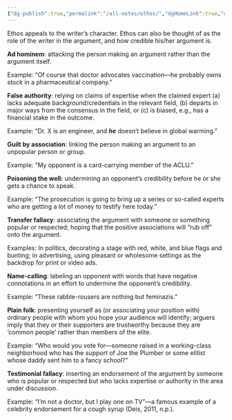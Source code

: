 ```yaml
---
{"dg-publish":true,"permalink":"/all-notes/ethos/","dgHomeLink":true,"dgPassFrontmatter":false}
---
```


Ethos appeals to the writer’s character. Ethos can also be thought of as the role of the writer in the argument, and how credible his/her argument is.


**Ad hominem**: attacking the person making an argument rather than the argument itself.

Example: “Of course that doctor advocates vaccination—he probably owns stock in a pharmaceutical company.”

**False authority**: relying on claims of expertise when the claimed expert (a) lacks adequate background/credentials in the relevant field, (b) departs in major ways from the consensus in the field, or (c) is biased, e.g., has a financial stake in the outcome.

Example: “Dr. X is an engineer, and **_he_** doesn’t believe in global warming.”

**Guilt by association**: linking the person making an argument to an unpopular person or group.

Example: “My opponent is a card-carrying member of the ACLU.”

**Poisoning the well:** undermining an opponent’s credibility before he or she gets a chance to speak.

Example: “The prosecution is going to bring up a series or so-called experts who are getting a lot of money to testify here today.”

**Transfer fallacy**: associating the argument with someone or something popular or respected; hoping that the positive associations will “rub off” onto the argument.

Examples: In politics, decorating a stage with red, white, and blue flags and bunting; in advertising, using pleasant or wholesome settings as the backdrop for print or video ads.

**Name-calling**: labeling an opponent with words that have negative connotations in an effort to undermine the opponent’s credibility.

Example: “These rabble-rousers are nothing but feminazis.”

**Plain folk**: presenting yourself as (or associating your position with) ordinary people with whom you hope your audience will identify; arguers imply that they or their supporters are trustworthy because they are ‘common people’ rather than members of the elite.

Example: “Who would you vote for—someone raised in a working-class neighborhood who has the support of Joe the Plumber or some elitist whose daddy sent him to a fancy school?”

**Testimonial fallacy**: inserting an endorsement of the argument by someone who is popular or respected but who lacks expertise or authority in the area under discussion.

Example: “I’m not a doctor, but I play one on TV”—a famous example of a celebrity endorsement for a cough syrup (Deis, 2011, n.p.).